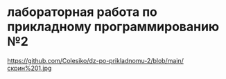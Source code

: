 # лабораторная работа по прикладному программированию №2 
https://github.com/Colesiko/dz-po-prikladnomu-2/blob/main/скрин%201.jpg

